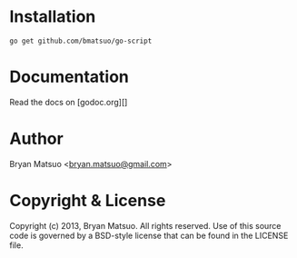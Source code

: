 [godoc]: http://godoc.org/github.com/bmatsuo/script/ "godoc.org"

Installation
============

    go get github.com/bmatsuo/go-script

Documentation
=============

Read the docs on [godoc.org][]

Author
======

Bryan Matsuo &lt;bryan.matsuo@gmail.com&gt;

Copyright & License
===================

Copyright (c) 2013, Bryan Matsuo.
All rights reserved.
Use of this source code is governed by a BSD-style license that can be
found in the LICENSE file.
